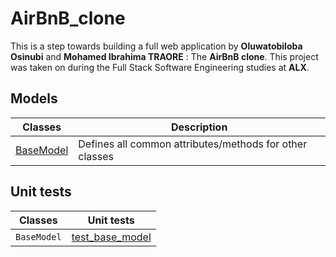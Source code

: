 # AirBnB_clone

This is a step towards building a full web application by **Oluwatobiloba Osinubi** and **Mohamed Ibrahima TRAORE** : The __AirBnB clone__.
This project was taken on during the Full Stack Software Engineering studies at **ALX**.

## Models
|Classes|Description|
|-------|------------|
|[BaseModel](./models/base_model.py) | Defines all common attributes/methods for other classes|

## Unit tests
|Classes|Unit tests|
|-------|----------|
|`BaseModel`|[test_base_model](./tests/test_models/test_base.py)|
